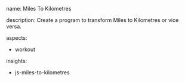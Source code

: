 name: Miles To Kilometres

description: Create a program to transform Miles to Kilometres or vice versa.

aspects:
  - workout

insights:
  - js-miles-to-kilometres